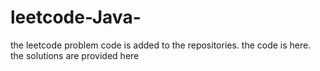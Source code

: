 # leetcode-Java-
the leetcode problem code is added to the repositories.
the code is here.
the solutions are provided here














































































